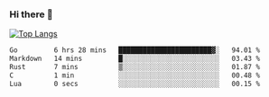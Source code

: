 ### Hi there 👋

<!--
**3Xpl0it3r/3Xpl0it3r** is a ✨ _special_ ✨ repository because its `README.md` (this file) appears on your GitHub profile.

Here are some ideas to get you started:

- 🔭 I’m currently working on ...
- 🌱 I’m currently learning ...
- 👯 I’m looking to collaborate on ...
- 🤔 I’m looking for help with ...
- 💬 Ask me about ...
- 📫 How to reach me: ...
- 😄 Pronouns: ...
- ⚡ Fun fact: ...
-->


[![Top Langs](https://github-readme-stats.vercel.app/api/top-langs/?username=3Xpl0it3r&layout=compact)](https://github.com/3Xpl0it3r/3Xpl0it3r)

<!--START_SECTION:waka-->

```txt
Go         6 hrs 28 mins   ███████████████████████▓░   94.01 %
Markdown   14 mins         █░░░░░░░░░░░░░░░░░░░░░░░░   03.43 %
Rust       7 mins          ▒░░░░░░░░░░░░░░░░░░░░░░░░   01.87 %
C          1 min           ░░░░░░░░░░░░░░░░░░░░░░░░░   00.48 %
Lua        0 secs          ░░░░░░░░░░░░░░░░░░░░░░░░░   00.15 %
```

<!--END_SECTION:waka-->
